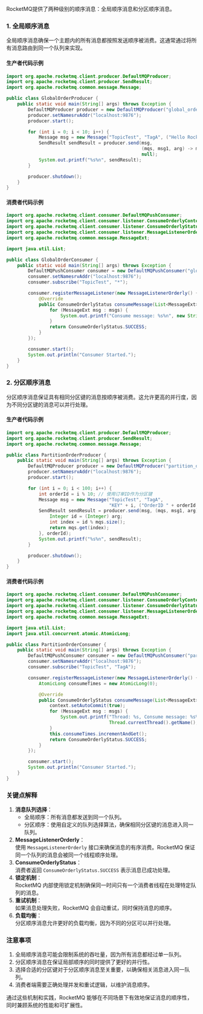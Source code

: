 RocketMQ提供了两种级别的顺序消息：全局顺序消息和分区顺序消息。

### 1. 全局顺序消息

全局顺序消息确保一个主题内的所有消息都按照发送顺序被消费。这通常通过将所有消息路由到同一个队列来实现。

#### 生产者代码示例

```java
import org.apache.rocketmq.client.producer.DefaultMQProducer;  
import org.apache.rocketmq.client.producer.SendResult;  
import org.apache.rocketmq.common.message.Message;  

public class GlobalOrderProducer {  
    public static void main(String[] args) throws Exception {  
        DefaultMQProducer producer = new DefaultMQProducer("global_order_producer_group");  
        producer.setNamesrvAddr("localhost:9876");  
        producer.start();  

        for (int i = 0; i < 10; i++) {  
            Message msg = new Message("TopicTest", "TagA", ("Hello RocketMQ " + i).getBytes());  
            SendResult sendResult = producer.send(msg,   
                                                  (mqs, msg1, arg) -> mqs.get(0), // 选择第一个队列  
                                                  null);  
            System.out.printf("%s%n", sendResult);  
        }  

        producer.shutdown();  
    }  
}
```

#### 消费者代码示例

```java
import org.apache.rocketmq.client.consumer.DefaultMQPushConsumer;  
import org.apache.rocketmq.client.consumer.listener.ConsumeOrderlyContext;  
import org.apache.rocketmq.client.consumer.listener.ConsumeOrderlyStatus;  
import org.apache.rocketmq.client.consumer.listener.MessageListenerOrderly;  
import org.apache.rocketmq.common.message.MessageExt;  

import java.util.List;  

public class GlobalOrderConsumer {  
    public static void main(String[] args) throws Exception {  
        DefaultMQPushConsumer consumer = new DefaultMQPushConsumer("global_order_consumer_group");  
        consumer.setNamesrvAddr("localhost:9876");  
        consumer.subscribe("TopicTest", "*");  

        consumer.registerMessageListener(new MessageListenerOrderly() {  
            @Override  
            public ConsumeOrderlyStatus consumeMessage(List<MessageExt> msgs, ConsumeOrderlyContext context) {  
                for (MessageExt msg : msgs) {  
                    System.out.printf("Consume message: %s%n", new String(msg.getBody()));  
                }  
                return ConsumeOrderlyStatus.SUCCESS;  
            }  
        });  

        consumer.start();  
        System.out.println("Consumer Started.");  
    }  
}
```

### 2. 分区顺序消息

分区顺序消息保证具有相同分区键的消息按顺序被消费。这允许更高的并行度，因为不同分区键的消息可以并行处理。

#### 生产者代码示例

```java
import org.apache.rocketmq.client.producer.DefaultMQProducer;  
import org.apache.rocketmq.client.producer.SendResult;  
import org.apache.rocketmq.common.message.Message;  

public class PartitionOrderProducer {  
    public static void main(String[] args) throws Exception {  
        DefaultMQProducer producer = new DefaultMQProducer("partition_order_producer_group");  
        producer.setNamesrvAddr("localhost:9876");  
        producer.start();  

        for (int i = 0; i < 100; i++) {  
            int orderId = i % 10; // 使用订单ID作为分区键  
            Message msg = new Message("TopicTest", "TagA",   
                                      "KEY" + i, ("OrderID " + orderId + " Step " + i).getBytes());  
            SendResult sendResult = producer.send(msg, (mqs, msg1, arg) -> {  
                Integer id = (Integer) arg;  
                int index = id % mqs.size();  
                return mqs.get(index);  
            }, orderId);  
            System.out.printf("%s%n", sendResult);  
        }  

        producer.shutdown();  
    }  
}
```

#### 消费者代码示例

```java
import org.apache.rocketmq.client.consumer.DefaultMQPushConsumer;  
import org.apache.rocketmq.client.consumer.listener.ConsumeOrderlyContext;  
import org.apache.rocketmq.client.consumer.listener.ConsumeOrderlyStatus;  
import org.apache.rocketmq.client.consumer.listener.MessageListenerOrderly;  
import org.apache.rocketmq.common.message.MessageExt;  

import java.util.List;  
import java.util.concurrent.atomic.AtomicLong;  

public class PartitionOrderConsumer {  
    public static void main(String[] args) throws Exception {  
        DefaultMQPushConsumer consumer = new DefaultMQPushConsumer("partition_order_consumer_group");  
        consumer.setNamesrvAddr("localhost:9876");  
        consumer.subscribe("TopicTest", "TagA");  

        consumer.registerMessageListener(new MessageListenerOrderly() {  
            AtomicLong consumeTimes = new AtomicLong(0);  

            @Override  
            public ConsumeOrderlyStatus consumeMessage(List<MessageExt> msgs, ConsumeOrderlyContext context) {  
                context.setAutoCommit(true);  
                for (MessageExt msg : msgs) {  
                    System.out.printf("Thread: %s, Consume message: %s%n",  
                                      Thread.currentThread().getName(), new String(msg.getBody()));  
                }  
                this.consumeTimes.incrementAndGet();  
                return ConsumeOrderlyStatus.SUCCESS;  
            }  
        });  

        consumer.start();  
        System.out.println("Consumer Started.");  
    }  
}
```

### 关键点解释

1. **消息队列选择**：
    - 全局顺序：所有消息都发送到同一个队列。
    - 分区顺序：使用自定义的队列选择算法，确保相同分区键的消息进入同一队列。
2. **MessageListenerOrderly**：  
使用 `MessageListenerOrderly` 接口来确保消息的有序消费。RocketMQ 保证同一个队列的消息会被同一个线程顺序处理。
3. **ConsumeOrderlyStatus**：  
消费者返回 `ConsumeOrderlyStatus.SUCCESS` 表示消息已成功处理。
4. **锁定机制**：  
RocketMQ 内部使用锁定机制确保同一时间只有一个消费者线程在处理特定队列的消息。
5. **重试机制**：  
如果消息处理失败，RocketMQ 会自动重试，同时保持消息的顺序。
6. **负载均衡**：  
分区顺序消息允许更好的负载均衡，因为不同的分区可以并行处理。

### 注意事项

1. 全局顺序消息可能会限制系统的吞吐量，因为所有消息都经过单一队列。
2. 分区顺序消息在保证局部顺序的同时提供了更好的并行性。
3. 选择合适的分区键对于分区顺序消息至关重要，以确保相关消息进入同一队列。
4. 消费者端需要正确处理并发和重试逻辑，以维护消息顺序。

通过这些机制和实践，RocketMQ 能够在不同场景下有效地保证消息的顺序性，同时兼顾系统的性能和可扩展性。
